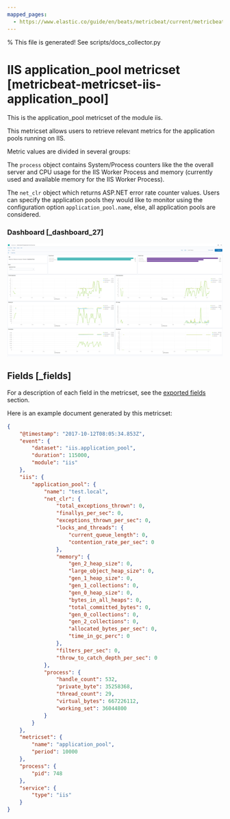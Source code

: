 ```yaml
---
mapped_pages:
  - https://www.elastic.co/guide/en/beats/metricbeat/current/metricbeat-metricset-iis-application_pool.html
---
```


% This file is generated! See scripts/docs_collector.py

# IIS application_pool metricset [metricbeat-metricset-iis-application_pool]

This is the application_pool metricset of the module iis.

This metricset allows users to retrieve relevant metrics for the application pools running on IIS.

Metric values are divided in several groups:

The `process` object contains System/Process counters like the the overall server and CPU usage for the IIS Worker Process and memory (currently used and available memory for the IIS Worker Process).

The `net_clr` object which returns ASP.NET error rate counter values. Users can specify the application pools they would like to monitor using the configuration option `application_pool.name`, else, all application pools are considered.


### Dashboard [_dashboard_27]

![metricbeat iis application pool overview](images/metricbeat-iis-application-pool-overview.png)

## Fields [_fields]

For a description of each field in the metricset, see the [exported fields](/reference/metricbeat/exported-fields-iis.md) section.

Here is an example document generated by this metricset:

```json
{
    "@timestamp": "2017-10-12T08:05:34.853Z",
    "event": {
        "dataset": "iis.application_pool",
        "duration": 115000,
        "module": "iis"
    },
    "iis": {
        "application_pool": {
            "name": "test.local",
            "net_clr": {
                "total_exceptions_thrown": 0,
                "finallys_per_sec": 0,
                "exceptions_thrown_per_sec": 0,
                "locks_and_threads": {
                    "current_queue_length": 0,
                    "contention_rate_per_sec": 0
                },
                "memory": {
                    "gen_2_heap_size": 0,
                    "large_object_heap_size": 0,
                    "gen_1_heap_size": 0,
                    "gen_1_collections": 0,
                    "gen_0_heap_size": 0,
                    "bytes_in_all_heaps": 0,
                    "total_committed_bytes": 0,
                    "gen_0_collections": 0,
                    "gen_2_collections": 0,
                    "allocated_bytes_per_sec": 0,
                    "time_in_gc_perc": 0
                },
                "filters_per_sec": 0,
                "throw_to_catch_depth_per_sec": 0
            },
            "process": {
                "handle_count": 532,
                "private_byte": 35258368,
                "thread_count": 29,
                "virtual_bytes": 667226112,
                "working_set": 36044800
            }
        }
    },
    "metricset": {
        "name": "application_pool",
        "period": 10000
    },
    "process": {
        "pid": 748
    },
    "service": {
        "type": "iis"
    }
}
```
